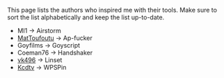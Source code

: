 This page lists the authors who inspired me with their tools. Make sure to sort the list alphabetically and keep the list up-to-date.

- MI1 &#8594; Airstorm
- [MatToufoutu] &#8594; Ap-fucker
- Goyfilms &#8594; Goyscript
- Coeman76 &#8594; Handshaker
- [vk496] &#8594; Linset
- [Kcdtv] &#8594; WPSPin

<!-- Github links -->
[vk496]: https://github.com/vk496
[MatToufoutu]: https://github.com/mattoufoutu
[Kcdtv]: https://github.com/kcdtv